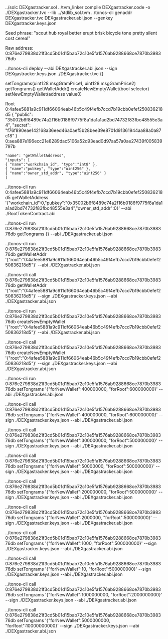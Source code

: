 ../solc DEXgastracker.sol 
../tvm_linker compile DEXgastracker.code -o ./DEXgastracker.tvc --lib ../stdlib_sol.tvm
../tonos-cli genaddr DEXgastracker.tvc DEXgastracker.abi.json --genkey DEXgastracker.keys.json

Seed phrase: "scout hub royal better erupt brisk bicycle tone pretty silent cost cereal"

Raw address: 0:876e279838d21f3cd5b01d15bab72c10e5fa1576ab9288668ce7870b398376db

../tonos-cli deploy --abi DEXgastracker.abi.json --sign DEXgastracker.keys.json ./DEXgastracker.tvc {}


setTongrams(uint128 msgGramPrice1, uint128 msgGramPrice2)
getTongrams()
getWalletAddr()
createNewEmptyWallet(bool selector)
setNewEmptyWallet(address value0)

Root
0:4afee5881a9c911df66064eab46b5c49f4efb7ccd7b19cbb0efef250836218d5
{
  "public": "35002b6f8489c74a2f16b0186f9775f8a1da1a1ad2bd74732f83fbc48555e3a4",
  "secret": "f76f890eae142168a36eed46a0aef5b28bee39e8701d91361944aa88a0a87c18"
}
0:aea887e196ecc21e8289dac5106a52d93ead0d97aa57a0ae27439f005839797b


    "name": "getWalletAddress",
    "inputs": [
    { "name":"workchain_id", "type":"int8" },
    { "name":"pubkey", "type":"uint256" },
    { "name":"owner_std_addr", "type":"uint256" }
    ]

../tonos-cli run 0:4afee5881a9c911df66064eab46b5c49f4efb7ccd7b19cbb0efef250836218d5 getWalletAddress '{"workchain_id":0,"pubkey":"0x35002b6f8489c74a2f16b0186f9775f8a1da1a1ad2bd74732f83fbc48555e3a4","owner_std_addr":0}' --abi ./RootTokenContract.abi

../tonos-cli run 0:876e279838d21f3cd5b01d15bab72c10e5fa1576ab9288668ce7870b398376db getTongrams {} --abi ./DEXgastracker.abi.json

../tonos-cli run 0:876e279838d21f3cd5b01d15bab72c10e5fa1576ab9288668ce7870b398376db getWalletAddr '{"root":"0:4afee5881a9c911df66064eab46b5c49f4efb7ccd7b19cbb0efef250836218d5"}' --abi ./DEXgastracker.abi.json

../tonos-cli call 0:876e279838d21f3cd5b01d15bab72c10e5fa1576ab9288668ce7870b398376db getWalletAddr '{"root":"0:4afee5881a9c911df66064eab46b5c49f4efb7ccd7b19cbb0efef250836218d5"}' --sign ./DEXgastracker.keys.json --abi ./DEXgastracker.abi.json

../tonos-cli run 0:876e279838d21f3cd5b01d15bab72c10e5fa1576ab9288668ce7870b398376db createNewEmptyWallet '{"root":"0:4afee5881a9c911df66064eab46b5c49f4efb7ccd7b19cbb0efef250836218d5"}' --abi ./DEXgastracker.abi.json

../tonos-cli call 0:876e279838d21f3cd5b01d15bab72c10e5fa1576ab9288668ce7870b398376db createNewEmptyWallet '{"root":"0:4afee5881a9c911df66064eab46b5c49f4efb7ccd7b19cbb0efef250836218d5"}' --sign ./DEXgastracker.keys.json --abi ./DEXgastracker.abi.json




<!-- ../tonos-cli run 0:876e279838d21f3cd5b01d15bab72c10e5fa1576ab9288668ce7870b398376db setNewEmptyWallet '{"value0":true}' --abi ./DEXgastracker.abi.json -->




../tonos-cli run 0:876e279838d21f3cd5b01d15bab72c10e5fa1576ab9288668ce7870b398376db setTongrams '{"forNewWallet":400000000, "forRoot":600000000}'  --abi ./DEXgastracker.abi.json

../tonos-cli call 0:876e279838d21f3cd5b01d15bab72c10e5fa1576ab9288668ce7870b398376db setTongrams '{"forNewWallet":400000000, "forRoot":600000000}' --sign ./DEXgastracker.keys.json --abi ./DEXgastracker.abi.json

../tonos-cli call 0:876e279838d21f3cd5b01d15bab72c10e5fa1576ab9288668ce7870b398376db setTongrams '{"forNewWallet":300000000, "forRoot":500000000}' --sign ./DEXgastracker.keys.json --abi ./DEXgastracker.abi.json

../tonos-cli call 0:876e279838d21f3cd5b01d15bab72c10e5fa1576ab9288668ce7870b398376db setTongrams '{"forNewWallet":50000000, "forRoot":500000000}' --sign ./DEXgastracker.keys.json --abi ./DEXgastracker.abi.json

../tonos-cli call 0:876e279838d21f3cd5b01d15bab72c10e5fa1576ab9288668ce7870b398376db setTongrams '{"forNewWallet":200000000, "forRoot":500000000}' --sign ./DEXgastracker.keys.json --abi ./DEXgastracker.abi.json




../tonos-cli call 0:876e279838d21f3cd5b01d15bab72c10e5fa1576ab9288668ce7870b398376db setTongrams '{"forNewWallet":2000000, "forRoot":500000000}' --sign ./DEXgastracker.keys.json --abi ./DEXgastracker.abi.json




../tonos-cli call 0:876e279838d21f3cd5b01d15bab72c10e5fa1576ab9288668ce7870b398376db setTongrams '{"forNewWallet":1000, "forRoot":500000000}' --sign ./DEXgastracker.keys.json --abi ./DEXgastracker.abi.json

../tonos-cli call 0:876e279838d21f3cd5b01d15bab72c10e5fa1576ab9288668ce7870b398376db setTongrams '{"forNewWallet":10, "forRoot":500000000}' --sign ./DEXgastracker.keys.json --abi ./DEXgastracker.abi.json


../tonos-cli call 0:876e279838d21f3cd5b01d15bab72c10e5fa1576ab9288668ce7870b398376db setTongrams '{"forNewWallet":1000000000, "forRoot":2000000000}' --sign ./DEXgastracker.keys.json --abi ./DEXgastracker.abi.json



../tonos-cli call 0:876e279838d21f3cd5b01d15bab72c10e5fa1576ab9288668ce7870b398376db setTongrams '{"forNewWallet":5000000000, "forRoot":10000000000}' --sign ./DEXgastracker.keys.json --abi ./DEXgastracker.abi.json


